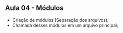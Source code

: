 <h2> Aula 04 - Módulos </h2>

* Criação de módulos (Separação dos arquivos);
* Chamada desses módulos em um arquivo principal;